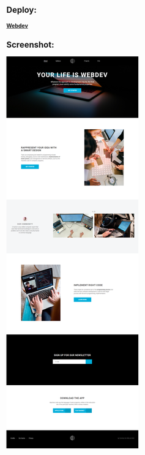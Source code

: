 ## Deploy:
#### [Webdev](https://growlll.github.io/projects/webdev/)

## Screenshot:
![Webdev](screenshots/webdev.png)